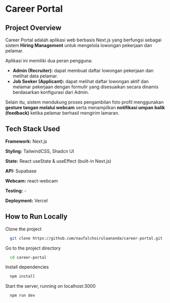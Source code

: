
# Career Portal

## Project Overview

Career Portal adalah aplikasi web berbasis Next.js yang berfungsi sebagai sistem **Hiring Management** untuk mengelola lowongan pekerjaan dan pelamar.  

Aplikasi ini memiliki dua peran pengguna:
- **Admin (Recruiter):** dapat membuat daftar lowongan pekerjaan dan melihat data pelamar.  
- **Job Seeker (Applicant):** dapat melihat daftar lowongan aktif dan melamar pekerjaan dengan formulir yang disesuaikan secara dinamis berdasarkan konfigurasi dari Admin.  

Selain itu, sistem mendukung proses pengambilan foto profil menggunakan **gesture tangan melalui webcam** serta menampilkan **notifikasi umpan balik (feedback)** ketika pelamar berhasil mengirim lamaran.


## Tech Stack Used

**Framework:** Next.js

**Styling:** TailwindCSS, Shadcn UI

**State:** React useState & useEffect (built-in Next.js)

**API:** Supabase

**Webcam:** react-webcam

**Testing:** -

**Deployment:** Vercel


## How to Run Locally

Clone the project

```bash
  git clone https://github.com/naufalchoirulaananda/career-portal.git
```

Go to the project directory

```bash
  cd career-portal
```

Install dependencies

```bash
  npm install
```

Start the server, running on localhost:3000

```bash
  npm run dev
```

